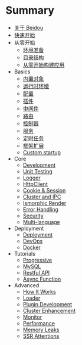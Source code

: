 # Summary

* [关于 Beidou](zh/intro/about.md)
* [快速开始](zh/quick-start/quick-start.md)
* 从零开始
   * [环境准备](zh/quick-start/prepare-environment.md)  
   * [目录结构](zh/quick-start/directory-struct.md)  
   * [从零开始构建应用](zh/quick-start/step-by-step.md)
* Basics
   * [内置对象](zh/basic/objects.md)
   * [运行时环境](zh/basic/env.md)
   * [配置](zh/basic/config.md)
   * [插件](zh/basic/plugins.md)
   * [中间件](zh/basic/middleware.md)
   * [路由](zh/basic/router.md)
   * [控制器](zh/basic/controller.md)
   * [服务](zh/basic/service.md)
   * [定时任务](zh/basic/schedule.md)
   * [框架扩展](zh/basic/extend.md)
   * [Custom startup](zh/basic/app-start.md)
* Core
   * [Development](zh/core/development.md)
   * [Unit Testing](zh/core/unittest.md)
   * [Logger](zh/core/logger.md)
   * [HttpClient](zh/core/http-client.md)
   * [Cookie & Session](zh/core/cookie-and-session.md)
   * [Cluster and IPC](zh/core/cluster-and-ipc.md)
   * [Ismorphic Render](zh/core/isomorphic-render.md)
   * [Error Handling](zh/core/error-handling.md)
   * [Security](zh/core/security.md)
   * [Multi-language](zh/core/i18n.md)
* Deployment
    * [Deployment](zh/deployment/deployment.md)
    * [DevOps](zh/deployment/devops.md)
    * [Docker](zh/deployment/docker.md)
* Tutorials
    * [Progressive](zh/tutorials/progressive.md)
    * [MySQL](zh/tutorials/mysql.md)
    * [Restful API](zh/tutorials/restful.md)
    * [Async Function](zh/tutorials/async-function.md)
* Advanced
    * [How It Works](zh/advanced/architecture.md)
    * [Loader](zh/advanced/loader.md)
    * [Plugin Development](zh/advanced/plugin.md)
    * [Cluster Enhancement](zh/advanced/cluster-enhancement.md)
    * [Monitor](zh/advanced/monitor.md)
    * [Performance](zh/advanced/performance.md)  
    * [Memory Leaks](zh/advanced/oom.md)
    * [SSR Attentions](zh/advanced/attentions.md)
